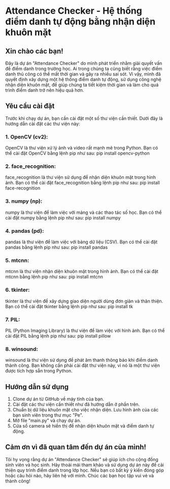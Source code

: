 # Attendance Checker - Hệ thống điểm danh tự động bằng nhận diện khuôn mặt

## Xin chào các bạn!
Đây là dự án "Attendance Checker" do mình phát triển nhằm giải quyết vấn đề điểm danh trong trường học. Ai trong chúng ta cũng biết rằng việc điểm danh thủ công có thể mất thời gian và gây ra nhiều sai sót. Vì vậy, mình đã quyết định xây dựng một hệ thống điểm danh tự động, sử dụng công nghệ nhận diện khuôn mặt, để giúp chúng ta tiết kiệm thời gian và làm cho quá trình điểm danh trở nên hiệu quả hơn.

## Yêu cầu cài đặt
Trước khi chạy dự án, bạn cần cài đặt một số thư viện cần thiết. Dưới đây là hướng dẫn cài đặt các thư viện này:

### 1. OpenCV (cv2):
OpenCV là thư viện xử lý ảnh và video rất mạnh mẽ trong Python. Bạn có thể cài đặt OpenCV bằng lệnh pip như sau:
pip install opencv-python

### 2. face_recognition:
face_recognition là thư viện sử dụng để nhận diện khuôn mặt trong hình ảnh. Bạn có thể cài đặt face_recognition bằng lệnh pip như sau:
pip install face-recognition

### 3. numpy (np):
numpy là thư viện để làm việc với mảng và các thao tác số học. Bạn có thể cài đặt numpy bằng lệnh pip như sau:
pip install numpy

### 4. pandas (pd):
pandas là thư viện để làm việc với bảng dữ liệu (CSV). Bạn có thể cài đặt pandas bằng lệnh pip như sau:
pip install pandas

### 5. mtcnn:
mtcnn là thư viện nhận diện khuôn mặt trong hình ảnh. Bạn có thể cài đặt mtcnn bằng lệnh pip như sau:
pip install mtcnn

### 6. tkinter:
tkinter là thư viện để xây dựng giao diện người dùng đơn giản và thân thiện. Bạn có thể cài đặt tkinter bằng lệnh pip như sau:
pip install tk

### 7. PIL:
PIL (Python Imaging Library) là thư viện để làm việc với hình ảnh. Bạn có thể cài đặt PIL bằng lệnh pip như sau:
pip install pillow


### 8. winsound:
winsound là thư viện sử dụng để phát âm thanh thông báo khi điểm danh thành công. Bạn không cần phải cài đặt thư viện này, vì nó là một thư viện được tích hợp sẵn trong Python.


## Hướng dẫn sử dụng
1. Clone dự án từ GitHub về máy tính của bạn.
2. Cài đặt các thư viện cần thiết như đã hướng dẫn ở phần trên.
3. Chuẩn bị dữ liệu khuôn mặt cho việc nhận diện. Lưu hình ảnh của các bạn sinh viên trong thư mục "Pe".
4. Mở file "main.py" và chạy dự án.
5. Cửa sổ camera sẽ hiển thị để nhận diện khuôn mặt và điểm danh tự động.

## Cảm ơn vì đã quan tâm đến dự án của mình!
Tôi hy vọng rằng dự án "Attendance Checker" sẽ giúp ích cho cộng đồng sinh viên và học sinh. Hãy thoải mái tham khảo và sử dụng dự án này để cải thiện quy trình điểm danh trong lớp học. Nếu bạn có bất kỳ ý kiến đóng góp hoặc câu hỏi nào, hãy liên hệ với mình. Chúc các bạn học tập vui vẻ và thành công!
